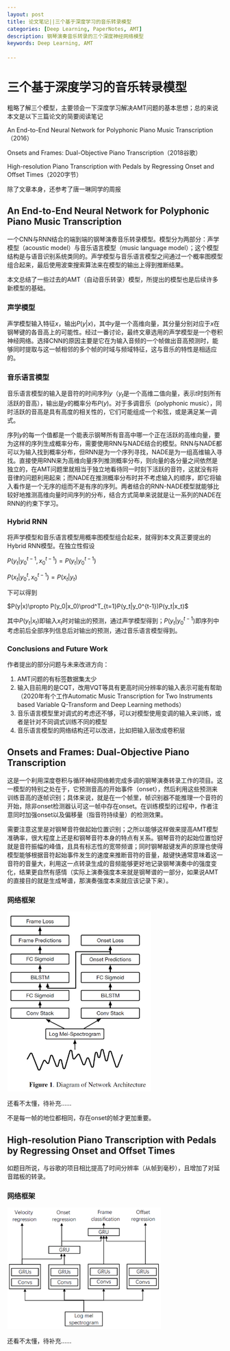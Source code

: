 ```yaml
---
layout: post
title: 论文笔记||三个基于深度学习的音乐转录模型
categories: [Deep Learning, PaperNotes, AMT]
description: 钢琴演奏音乐转录的三个深度神经网络模型
keywords: Deep Learning, AMT

---
```


# 三个基于深度学习的音乐转录模型

粗略了解三个模型，主要领会一下深度学习解决AMT问题的基本思想；总的来说本文是以下三篇论文的简要阅读笔记

An End-to-End Neural Network for Polyphonic Piano Music Transcription（2016）

Onsets and Frames: Dual-Objective Piano Transcription（2018谷歌）

High-resolution Piano Transcription with Pedals by Regressing Onset and Offset Times（2020字节）

除了文章本身，还参考了唐一琳同学的周报

## An End-to-End Neural Network for Polyphonic Piano Music Transcription

一个CNN与RNN结合的端到端的钢琴演奏音乐转录模型。模型分为两部分：声学模型（acoustic model）与音乐语言模型（music language model）；这个模型结构是与语音识别系统类同的。声学模型与音乐语言模型之间通过一个概率图模型组合起来，最后使用波束搜索算法来在模型的输出上得到推断结果。

本文总结了一些过去的AMT（自动音乐转录）模型，所提出的模型也是后续许多新模型的基础。

### 声学模型

声学模型输入特征$x$，输出$P(y|x)$，其中$y$是一个高维向量，其分量分别对应于$x$在钢琴键的各音高上的可能性。经过一番讨论，最终文章选用的声学模型是一个卷积神经网络。选择CNN的原因主要是它在为输入音频的一个帧做出音高预测时，能够同时提取与这一帧相邻的多个帧的时域与频域特征，这与音乐的特性是相适应的。

### 音乐语言模型

音乐语言模型的输入是音符的时间序列$y$（$y_t$是一个高维二值向量，表示$t$时刻所有活跃的音高），输出是$y$的概率分布$P(y)$。对于多调音乐（polyphonic music），同时活跃的音高是具有高度的相关性的，它们可能组成一个和弦，或是满足某一调式。

序列$y$的每一个值都是一个能表示钢琴所有音高中哪一个正在活跃的高维向量，要为这样的序列生成概率分布，需要使用RNN与NADE结合的模型。RNN与NADE都可以为输入找到概率分布，但RNN是为一个序列寻找，NADE是为一组高维输入寻找。直接使用RNN来为高维向量序列推测概率分布，则向量的各分量之间依然是独立的，在AMT问题里就相当于独立地看待同一时刻下活跃的音符，这就没有将音律的问题利用起来；而NADE在推测概率分布时并不考虑输入的顺序，即它将输入看作是一个无序的组而不是有序的序列。两者结合的RNN-NADE模型就能够比较好地推测高维向量时间序列的分布，结合方式简单来说就是让一系列的NADE在RNN的约束下学习。

### Hybrid RNN

将声学模型和音乐语言模型用概率图模型组合起来，就得到本文真正要提出的Hybrid RNN模型。在独立性假设

$P(y_t|y^{t-1}_0, x^{t-1}_0)=P(y_t|y_0^{t-1})$

$P(x_t|y_0^t,x_0^{t-1})=P(x_t|y_t)$

下可以得到

$P(y|x)\propto P(y_0|x_0)\prod^T_{t=1}P(y_t|y_0^{t-1})P(y_t|x_t)$

其中$P(y_t|x_t)$即输入$x_t$时对输出的预测，通过声学模型得到；$P(y_t|y_0^{t-1})$即序列中考虑前后全部序列信息后对输出的预测，通过音乐语言模型得到。

### Conclusions and Future Work

作者提出的部分问题与未来改进方向：

1. AMT问题的有标签数据集太少
2. 输入目前用的是CQT，改用VQT等具有更高时间分辨率的输入表示可能有帮助（2020年有个工作Automatic Music Transcription for Two Instruments based Variable Q-Transform and Deep Learning methods）
3. 音乐语言模型里对调式的考虑还不够，可以对模型使用变调的输入来训练，或者是针对不同调式训练不同的模型
4. 音乐语言模型的网络结构还可以改进，比如把输入层改成卷积层

## Onsets and Frames: Dual-Objective Piano Transcription

这是一个利用深度卷积与循环神经网络赖完成多调的钢琴演奏转录工作的项目。这一模型的特别之处在于，它预测音高的开始事件（onset），然后利用这些预测来训练音高的逐帧识别；具体来说，就是在一个帧里，帧识别器不能推理一个音符的开始，除非onset检测器认可这一帧中存在onset。在训练模型的过程中，作者注意同时加强onset以及偏移量（指音符持续量）的检测效果。

需要注意这里是对钢琴音符做起始位置识别；之所以能够这样做来提高AMT模型准确率，很大程度上还是和钢琴音符本身的特点有关系。钢琴音符的起始位置恰好就是音符振幅的峰值，且具有标志性的宽带频谱；同时钢琴敲键发声的原理也使得模型能够根据音符起始事件发生的速度来推断音符的音量，敲键快通常意味着这一音符的音量大，利用这一点转录生成的音频能够更好地记录钢琴演奏中的强度变化，结果更自然有感情（实际上演奏强度本来就是钢琴谱的一部分，如果说AMT的直接目的就是生成琴谱，那演奏强度本来就应该记录下来）。

### 网络框架

<img src="images/google_AMT_model.png" style="zoom:67%;" />

还看不太懂，待补充……

不是每一帧的地位都相同，存在onset的帧才更加重要。

## High-resolution Piano Transcription with Pedals by Regressing Onset and Offset Times

如题目所说，与谷歌的项目相比提高了时间分辨率（从帧到毫秒），且增加了对延音踏板的转录。

### 网络框架

<img src="/images/ByteDance_AMT_model.png" style="zoom:67%;" />

还看不太懂，待补充……

